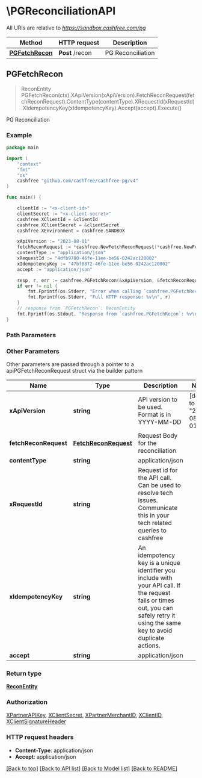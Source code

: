 # \PGReconciliationAPI

All URIs are relative to *https://sandbox.cashfree.com/pg*

Method | HTTP request | Description
------------- | ------------- | -------------
[**PGFetchRecon**](PGReconciliationAPI.md#PGFetchRecon) | **Post** /recon | PG Reconciliation



## PGFetchRecon

> ReconEntity PGFetchRecon(ctx).XApiVersion(xApiVersion).FetchReconRequest(fetchReconRequest).ContentType(contentType).XRequestId(xRequestId).XIdempotencyKey(xIdempotencyKey).Accept(accept).Execute()

PG Reconciliation



### Example

```go
package main

import (
    "context"
    "fmt"
    "os"
    cashfree "github.com/cashfree/cashfree-pg/v4"
)

func main() {

    clientId := "<x-client-id>"
	clientSecret := "<x-client-secret>"
	cashfree.XClientId = &clientId
	cashfree.XClientSecret = &clientSecret
	cashfree.XEnvironment = cashfree.SANDBOX

    xApiVersion := "2023-08-01" 
    fetchReconRequest := *cashfree.NewFetchReconRequest(*cashfree.NewFetchReconRequestPagination(int32(123)), *cashfree.NewFetchReconRequestFilters("StartDate_example", "EndDate_example")) 
    contentType := "application/json" 
    xRequestId := "4dfb9780-46fe-11ee-be56-0242ac120002" 
    xIdempotencyKey := "47bf8872-46fe-11ee-be56-0242ac120002" 
    accept := "application/json" 

    resp, r, err := cashfree.PGFetchRecon(&xApiVersion, &fetchReconRequest, &contentType, &xRequestId, &xIdempotencyKey, &accept, nil)
    if err != nil {
        fmt.Fprintf(os.Stderr, "Error when calling `cashfree.PGFetchRecon``: %v\n", err)
        fmt.Fprintf(os.Stderr, "Full HTTP response: %v\n", r)
    }
    // response from `PGFetchRecon`: ReconEntity
    fmt.Fprintf(os.Stdout, "Response from `cashfree.PGFetchRecon`: %v\n", resp)
}
```

### Path Parameters



### Other Parameters

Other parameters are passed through a pointer to a apiPGFetchReconRequest struct via the builder pattern


Name | Type | Description  | Notes
------------- | ------------- | ------------- | -------------
 **xApiVersion** | **string** | API version to be used. Format is in YYYY-MM-DD | [default to &quot;2023-08-01&quot;]
 **fetchReconRequest** | [**FetchReconRequest**](FetchReconRequest.md) | Request Body for the reconciliation | 
 **contentType** | **string** | application/json | 
 **xRequestId** | **string** | Request id for the API call. Can be used to resolve tech issues. Communicate this in your tech related queries to cashfree | 
 **xIdempotencyKey** | **string** | An idempotency key is a unique identifier you include with your API call. If the request fails or times out, you can safely retry it using the same key to avoid duplicate actions.   | 
 **accept** | **string** | application/json | 

### Return type

[**ReconEntity**](ReconEntity.md)

### Authorization

[XPartnerAPIKey](../README.md#XPartnerAPIKey), [XClientSecret](../README.md#XClientSecret), [XPartnerMerchantID](../README.md#XPartnerMerchantID), [XClientID](../README.md#XClientID), [XClientSignatureHeader](../README.md#XClientSignatureHeader)

### HTTP request headers

- **Content-Type**: application/json
- **Accept**: application/json

[[Back to top]](#) [[Back to API list]](../README.md#documentation-for-api-endpoints)
[[Back to Model list]](../README.md#documentation-for-models)
[[Back to README]](../README.md)

